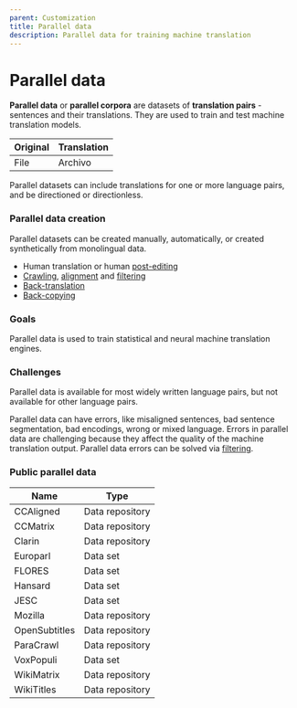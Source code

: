 ```yaml
---
parent: Customization
title: Parallel data
description: Parallel data for training machine translation
---
```


# Parallel data

**Parallel data** or **parallel corpora** are datasets of **translation pairs** - sentences and their translations. They are used to train and test machine translation models.

| Original | Translation |
| ----------- | ----------- |
| File | Archivo |

Parallel datasets can include translations for one or more language pairs, and be directioned or directionless.

### Parallel data creation

Parallel datasets can be created manually, automatically, or created synthetically from monolingual data.
- Human translation or human [post-editing](/workflows/post-editing)
- [Crawling](/research/crawling), [alignment](/research/alignment) and [filtering](/customization/filtering)
- [Back-translation](/customization/back-translation.md)
- [Back-copying](/customization/back-translation.md)

### Goals

Parallel data is used to train statistical and neural machine translation engines.

### Challenges

Parallel data is available for most widely written language pairs, but not available for other language pairs.

Parallel data can have errors, like misaligned sentences, bad sentence segmentation, bad encodings, wrong or mixed language. Errors in parallel data are challenging because they affect the quality of the machine translation output. Parallel data errors can be solved via [filtering](filtering.md).

### Public parallel data

| Name | Type |
| ---- | ---- |
| CCAligned | Data repository |
| CCMatrix | Data repository |
| Clarin | Data repository |
| Europarl | Data set |
| FLORES | Data set |
| Hansard | Data set |
| JESC | Data set |
| Mozilla | Data repository |
| OpenSubtitles | Data repository |
| ParaCrawl | Data repository |
| VoxPopuli | Data set |
| WikiMatrix | Data repository |
| WikiTitles | Data repository |
